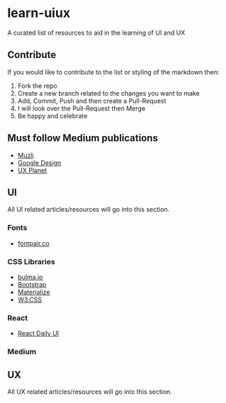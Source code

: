 # learn-uiux
A curated list of resources to aid in the learning of UI and UX

## Contribute
If you would like to contribute to the list or styling of the markdown then:
1. Fork the repo
2. Create a new branch related to the changes you want to make
3. Add, Commit, Push and then create a Pull-Request
4. I will look over the Pull-Request then Merge
5. Be happy and celebrate

## Must follow Medium publications
* [Muzli](https://medium.muz.li/)
* [Google Design](https://medium.com/google-design)
* [UX Planet](https://uxplanet.org)

## UI
All UI related articles/resources will go into this section.

### Fonts
* [fontpair.co](http://fontpair.co/)

### CSS Libraries
* [bulma.io](https://bulma.io/documentation/overview/start/)
* [Bootstrap](http://getbootstrap.com/)
* [Materialize](http://materializecss.com/getting-started.html)
* [W3.CSS](https://www.w3schools.com/w3css/)

### React
* [React Daily UI](https://www.fullstackreact.com/react-daily-ui/)

### Medium

## UX
All UX related articles/resources will go into this section.